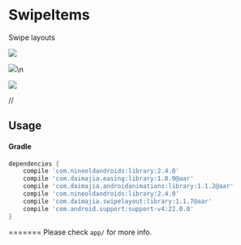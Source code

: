 SwipeItems
=======
Swipe layouts

![](https://github.com/Stenbergroom/BottomSheet/blob/master/demo/different.gif?raw=true)

![](https://github.com/Stenbergroom/BottomSheet/blob/master/demo/list.gif)\n

![](https://github.com/Stenbergroom/BottomSheet/blob/master/demo/grid.gif)

//
## Usage
#### Gradle

```groovy
dependencies {
    compile 'com.nineoldandroids:library:2.4.0'
    compile 'com.daimajia.easing:library:1.0.0@aar'
    compile 'com.daimajia.androidanimations:library:1.1.2@aar'
    compile 'com.nineoldandroids:library:2.4.0'
    compile 'com.daimajia.swipelayout:library:1.1.7@aar'
    compile 'com.android.support:support-v4:22.0.0'
}
```
=======
Please check ```app/``` for more info.